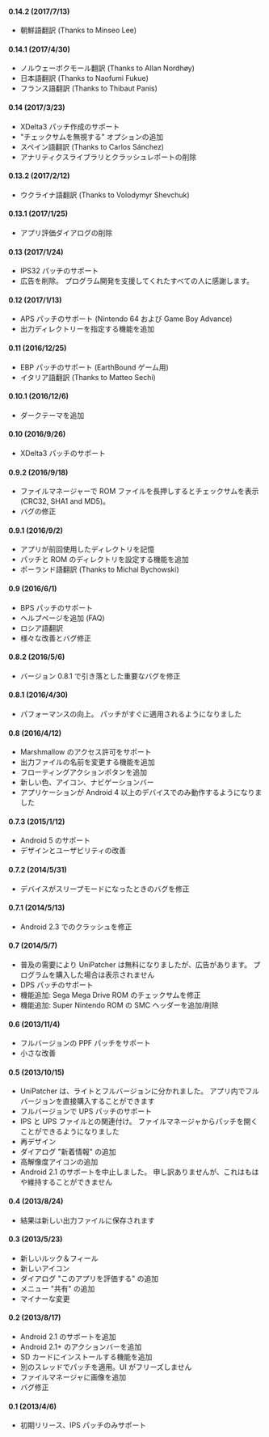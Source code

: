 #### 0.14.2 (2017/7/13)
- 朝鮮語翻訳 (Thanks to Minseo Lee)

#### 0.14.1 (2017/4/30)
- ノルウェーボクモール翻訳 (Thanks to Allan Nordhøy)
- 日本語翻訳 (Thanks to Naofumi Fukue)
- フランス語翻訳 (Thanks to Thibaut Panis)

#### 0.14 (2017/3/23)

- XDelta3 パッチ作成のサポート
- "チェックサムを無視する" オプションの追加
- スペイン語翻訳 (Thanks to Carlos Sánchez)
- アナリティクスライブラリとクラッシュレポートの削除

#### 0.13.2 (2017/2/12)

- ウクライナ語翻訳 (Thanks to Volodymyr Shevchuk)

#### 0.13.1 (2017/1/25)

- アプリ評価ダイアログの削除

#### 0.13 (2017/1/24)

- IPS32 パッチのサポート
- 広告を削除。 プログラム開発を支援してくれたすべての人に感謝します。

#### 0.12 (2017/1/13)

- APS パッチのサポート (Nintendo 64 および Game Boy Advance)
- 出力ディレクトリーを指定する機能を追加

#### 0.11 (2016/12/25)

- EBP パッチのサポート (EarthBound ゲーム用)
- イタリア語翻訳 (Thanks to Matteo Sechi)

#### 0.10.1 (2016/12/6)

- ダークテーマを追加

#### 0.10 (2016/9/26)

- XDelta3 パッチのサポート

#### 0.9.2 (2016/9/18)

- ファイルマネージャーで ROM ファイルを長押しするとチェックサムを表示 (CRC32, SHA1 and MD5)。
- バグの修正

#### 0.9.1 (2016/9/2)

- アプリが前回使用したディレクトリを記憶
- パッチと ROM のディレクトリを設定する機能を追加
- ポーランド語翻訳 (Thanks to Michal Bychowski)

#### 0.9 (2016/6/1)

- BPS パッチのサポート
- ヘルプページを追加 (FAQ)
- ロシア語翻訳
- 様々な改善とバグ修正

#### 0.8.2 (2016/5/6)

- バージョン 0.8.1 で引き落とした重要なバグを修正

#### 0.8.1 (2016/4/30)

- パフォーマンスの向上。 パッチがすぐに適用されるようになりました

#### 0.8 (2016/4/12)

- Marshmallow のアクセス許可をサポート
- 出力ファイルの名前を変更する機能を追加
- フローティングアクションボタンを追加
- 新しい色、アイコン、ナビゲーションバー
- アプリケーションが Android 4 以上のデバイスでのみ動作するようになりました

#### 0.7.3 (2015/1/12)

- Android 5 のサポート
- デザインとユーザビリティの改善

#### 0.7.2 (2014/5/31)

- デバイスがスリープモードになったときのバグを修正

#### 0.7.1 (2014/5/13)

- Android 2.3 でのクラッシュを修正

#### 0.7 (2014/5/7)

- 普及の需要により UniPatcher は無料になりましたが、広告があります。 プログラムを購入した場合は表示されません
- DPS パッチのサポート
- 機能追加: Sega Mega Drive ROM のチェックサムを修正
- 機能追加: Super Nintendo ROM の SMC ヘッダーを追加/削除

#### 0.6 (2013/11/4)

- フルバージョンの PPF パッチをサポート
- 小さな改善

#### 0.5 (2013/10/15)

- UniPatcher は、ライトとフルバージョンに分かれました。 アプリ内でフルバージョンを直接購入することができます
- フルバージョンで UPS パッチのサポート
- IPS と UPS ファイルとの関連付け。 ファイルマネージャからパッチを開くことができるようになりました
- 再デザイン
- ダイアログ "新着情報" の追加
- 高解像度アイコンの追加
- Android 2.1 のサポートを中止しました。 申し訳ありませんが、これはもはや維持することができません

#### 0.4 (2013/8/24)

- 結果は新しい出力ファイルに保存されます

#### 0.3 (2013/5/23)

- 新しいルック＆フィール
- 新しいアイコン
- ダイアログ "このアプリを評価する" の追加
- メニュー "共有" の追加
- マイナーな変更

#### 0.2 (2013/8/17)

- Android 2.1 のサポートを追加
- Android 2.1+ のアクションバーを追加
- SD カードにインストールする機能を追加
- 別のスレッドでパッチを適用。UI がフリーズしません
- ファイルマネージャに画像を追加
- バグ修正

#### 0.1 (2013/4/6)

- 初期リリース、IPS パッチのみサポート